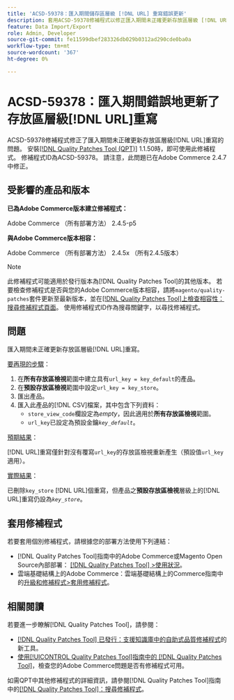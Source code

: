```yaml
---
title: 'ACSD-59378：匯入期間儲存區層級 [!DNL URL] 重寫錯誤更新'
description: 套用ACSD-59378修補程式以修正匯入期間未正確更新存放區層級 [!DNL URL] 重寫的Adobe Commerce問題。
feature: Data Import/Export
role: Admin, Developer
source-git-commit: fe11599dbef283326db029b0312ad290cde0ba0a
workflow-type: tm+mt
source-wordcount: '367'
ht-degree: 0%

---
```


# ACSD-59378：匯入期間錯誤地更新了存放區層級[!DNL URL]重寫

ACSD-59378修補程式修正了匯入期間未正確更新存放區層級[!DNL URL]重寫的問題。 安裝[[!DNL Quality Patches Tool (QPT)]](https://experienceleague.adobe.com/en/docs/commerce-knowledge-base/kb/announcements/commerce-announcements/magento-quality-patches-released-new-tool-to-self-serve-quality-patches) 1.1.50時，即可使用此修補程式。 修補程式ID為ACSD-59378。 請注意，此問題已在Adobe Commerce 2.4.7中修正。

## 受影響的產品和版本

**已為Adobe Commerce版本建立修補程式：**

Adobe Commerce （所有部署方法） 2.4.5-p5

**與Adobe Commerce版本相容：**

Adobe Commerce （所有部署方法） 2.4.5x （所有2.4.5版本）

>[!NOTE]
>
>此修補程式可能適用於發行版本為[!DNL Quality Patches Tool]的其他版本。 若要檢查修補程式是否與您的Adobe Commerce版本相容，請將`magento/quality-patches`套件更新至最新版本，並在[[!DNL Quality Patches Tool]上檢查相容性：搜尋修補程式頁面](https://experienceleague.adobe.com/tools/commerce-quality-patches/index.html)。 使用修補程式ID作為搜尋關鍵字，以尋找修補程式。

## 問題

匯入期間未正確更新存放區層級[!DNL URL]重寫。

<u>要再現的步驟</u>：

1. 在&#x200B;**所有存放區檢視**&#x200B;範圍中建立具有`url_key = key_default`的產品。
1. 在&#x200B;**預設存放區檢視**&#x200B;範圍中設定`url_key = key_store`。
1. 匯出產品。
1. 匯入此產品的[!DNL CSV]檔案，其中包含下列資料：
   * `store_view_code`欄設定為&#x200B;*empty*，因此適用於&#x200B;**所有存放區檢視**&#x200B;範圍。
   * `url_key`已設定為預設金鑰&#x200B;*`key_default`*。

<u>預期結果</u>：

[!DNL URL]重寫僅針對沒有覆寫`url_key`的存放區檢視重新產生（預設值`url_key`適用）。

<u>實際結果</u>：

已刪除`key_store` [!DNL URL]個重寫，但產品之&#x200B;**預設存放區檢視**&#x200B;層級上的[!DNL URL]重寫仍設為&#x200B;*`key_store`*。

## 套用修補程式

若要套用個別修補程式，請根據您的部署方法使用下列連結：

* [!DNL Quality Patches Tool]指南中的Adobe Commerce或Magento Open Source內部部署： [[!DNL Quality Patches Tool] >使用狀況](/help/tools/quality-patches-tool/usage.md)。
* 雲端基礎結構上的Adobe Commerce：雲端基礎結構上的Commerce指南中的[升級和修補程式>套用修補程式](https://experienceleague.adobe.com/docs/commerce-cloud-service/user-guide/develop/upgrade/apply-patches.html)。

## 相關閱讀

若要進一步瞭解[!DNL Quality Patches Tool]，請參閱：

* [[!DNL Quality Patches Tool] 已發行：支援知識庫中的自助式品質修補程式](https://experienceleague.adobe.com/en/docs/commerce-knowledge-base/kb/announcements/commerce-announcements/magento-quality-patches-released-new-tool-to-self-serve-quality-patches)的新工具。
* [使用[!UICONTROL Quality Patches Tool]指南中的 [!DNL Quality Patches Tool]](/help/tools/quality-patches-tool/patches-available-in-qpt/check-patch-for-magento-issue-with-magento-quality-patches.md)，檢查您的Adobe Commerce問題是否有修補程式可用。


如需QPT中其他修補程式的詳細資訊，請參閱[!DNL Quality Patches Tool]指南中的[[!DNL Quality Patches Tool]：搜尋修補程式](https://experienceleague.adobe.com/tools/commerce-quality-patches/index.html)。
